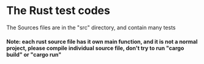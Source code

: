 # The Rust test codes

 The Sources files are in the "src" directory, and contain many tests

#### Note: each rust source file has it own main function, and it is not a normal project, please compile individual source file, don't try to run "cargo build" or "cargo run"